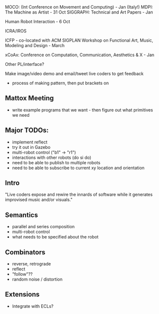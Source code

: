 MOCO: (Int Conference on Movement and Computing) - Jan (Italy!)
MDPI: The Machine as Artist - 31 Oct
SIGGRAPH: Technical and Art Papers - Jan

Human Robot Interaction - 6 Oct

ICRA/IROS

ICFP - co-located with ACM SIGPLAN Workshop on Functional Art, Music, Modeling
and Design - March

xCoAx: Conference on Computation, Communication, Aesthetics & X - Jan

Other PL/interface?

Make image/video demo and email/tweet live coders to get feedback

- process of making pattern, then put brackets on


Mattox Meeting
--------------

-   write example programs that we want - then figure out what primitives we
    need


Major TODOs:
------------

-   implement reflect
-   try it out in Gazebo
-   multi-robot control ("b1" -> "r1")
-   interactions with other robots (do si do)
-   need to be able to publish to multiple robots
-   need to be able to subscribe to current xy location and orientation

Intro
-----

"Live coders expose and rewire the innards of software while it generates
improvised music and/or visuals."

Semantics
---------

-   parallel and series composition
-   multi-robot control
-   what needs to be specified about the robot

Combinators
-----------

-   reverse, retrograde
-   reflect
-   "follow"??
-   random noise / distortion

Extensions
----------

-   Integrate with ECLs?
